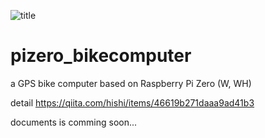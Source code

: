 ![title](https://user-images.githubusercontent.com/12926652/73185921-4c3eb580-4162-11ea-863a-d7d973150ecf.png)

# pizero_bikecomputer
a GPS bike computer based on Raspberry Pi Zero (W, WH)

detail
https://qiita.com/hishi/items/46619b271daaa9ad41b3

documents is comming soon...

